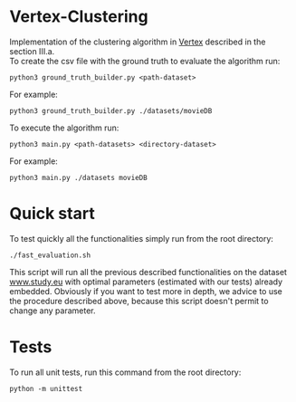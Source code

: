 # Vertex-Clustering
Implementation of the clustering algorithm in [Vertex](https://citeseerx.ist.psu.edu/viewdoc/download?doi=10.1.1.453.9494&rep=rep1&type=pdf) described in the section III.a.\
To create the csv file with the ground truth to evaluate the algorithm run:
```
python3 ground_truth_builder.py <path-dataset>
```
For example: 
```
python3 ground_truth_builder.py ./datasets/movieDB
```

To execute the algorithm run:
```
python3 main.py <path-datasets> <directory-dataset>
```
For example: 
```
python3 main.py ./datasets movieDB
```

# Quick start
To test quickly all the functionalities simply run from the root directory: 

	./fast_evaluation.sh

This script will run all the previous described functionalities on the dataset www.study.eu with optimal parameters (estimated with our tests) already embedded.
Obviously if you want to test more in depth, we advice to use the procedure described above, because this script doesn't permit to change any parameter.

# Tests

To run all unit tests, run this command from the root directory:

	python -m unittest

